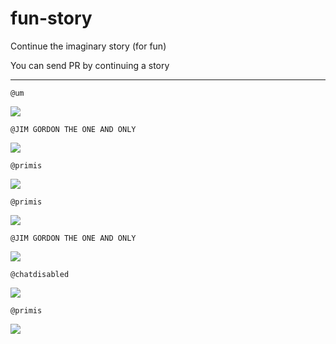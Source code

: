 # fun-story
Continue the imaginary story (for fun)

You can send PR by continuing a story

<hr>


`@um`

<img src="https://r2.fivemanage.com/jDUWXgfU649LvcDjREpDL/um.png">

`@JIM GORDON THE ONE AND ONLY`

<img src="https://r2.fivemanage.com/jDUWXgfU649LvcDjREpDL/jim.png">

`@primis`

<img src="https://r2.fivemanage.com/jDUWXgfU649LvcDjREpDL/primis.png">

`@primis`

<img src="https://r2.fivemanage.com/jDUWXgfU649LvcDjREpDL/primis2.png">

`@JIM GORDON THE ONE AND ONLY`

<img src="https://r2.fivemanage.com/jDUWXgfU649LvcDjREpDL/jim2.png">

`@chatdisabled`

<img src="https://r2.fivemanage.com/jDUWXgfU649LvcDjREpDL/chatdisabled.png">

`@primis`

<img src="https://r2.fivemanage.com/jDUWXgfU649LvcDjREpDL/primis3.png">
